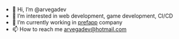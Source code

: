- 👋 Hi, I’m @arvegadev
- 👀 I’m interested in web development, game development, CI/CD
- 🌱 I’m currently working in [prefapp](https://prefapp.es/) company
- 📫 How to reach me arvegadev@hotmail.com

<!---
arvegadev/arvegadev is a ✨ special ✨ repository because its `README.md` (this file) appears on your GitHub profile.
You can click the Preview link to take a look at your changes.
--->
